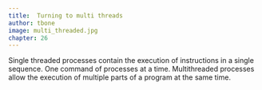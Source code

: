```yaml
---
title:  Turning to multi threads
author: tbone
image: multi_threaded.jpg
chapter: 26
---
```

Single threaded processes contain the execution of instructions in a single sequence. One command of processes at a time. Multithreaded processes allow the execution of multiple parts of a program at the same time.